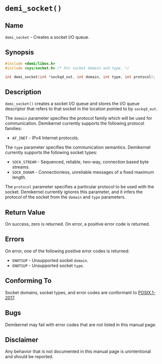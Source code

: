 # `demi_socket()`

## Name

`demi_socket` - Creates a socket I/O queue.

## Synopsis

```c
#include <demi/libos.h>
#include <sys/socket.h> /* For socket domain and type. */

int demi_socket(int *sockqd_out, int domain, int type, int protocol);
```

## Description

`demi_socket()` creates a socket I/O queue and stores the I/O queue descriptor that refers to that socket in the
location pointed to by `sockqd_out`.

The `domain` parameter specifies the protocol family which will be used for communication. Demikernel currently supports
the following protocol families:

- `AF_INET` - IPv4 Internet protocols.

The `type` parameter specifies the communication semantics. Demikernel currently supports the following socket types:

- `SOCK_STREAM` - Sequenced, reliable, two-way, connection based byte streams.
- `SOCK_DGRAM` - Connectionless, unreliable messages of a fixed maximum length.

The `protocol` parameter specifies a particular protocol to be used with the socket. Demikernel currently ignores this
parameter, and it infers the protocol of the socket from the `domain` and `type` parameters.

## Return Value

On success, zero is returned. On error, a positive error code is returned.

## Errors

On error, one of the following positive error codes is returned:

- `ENOTSUP` - Unsupported socket `domain`.
- `ENOTSUP` - Unsupported socket `type`.

## Conforming To

Socket domains, socket types, and error codes are conformant to
[POSIX.1-2017](https://pubs.opengroup.org/onlinepubs/9699919799/nframe.html).

## Bugs

Demikernel may fail with error codes that are not listed in this manual page.

## Disclaimer

Any behavior that is not documented in this manual page is unintentional and should be reported.
